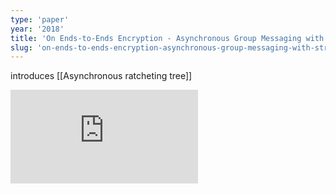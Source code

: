 ```yaml
---
type: 'paper'
year: '2018'
title: 'On Ends-to-Ends Encryption - Asynchronous Group Messaging with Strong Security Guarantees'
slug: 'on-ends-to-ends-encryption-asynchronous-group-messaging-with-strong-security-guarantees'
---
```


introduces [[Asynchronous ratcheting tree]]

![](https://static.meri.garden/14bc8167ab59c745fc1d8d469246fe95.pdf)